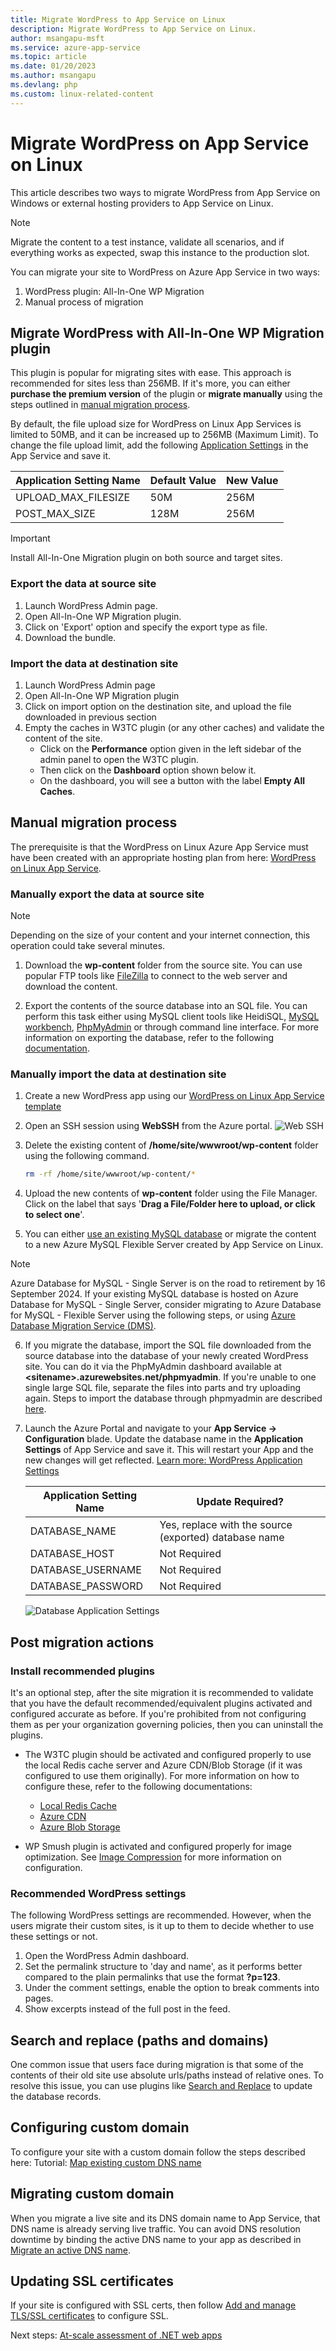 ```yaml
---
title: Migrate WordPress to App Service on Linux
description: Migrate WordPress to App Service on Linux.
author: msangapu-msft
ms.service: azure-app-service
ms.topic: article
ms.date: 01/20/2023
ms.author: msangapu
ms.devlang: php
ms.custom: linux-related-content
---
```

# Migrate WordPress on App Service on Linux

This article describes two ways to migrate WordPress from App Service on Windows or external hosting providers to App Service on Linux. 

> [!NOTE]
> Migrate the content to a test instance, validate all scenarios, and if everything works as expected, swap this instance to the production slot.
>

 You can migrate your site to WordPress on Azure App Service in two ways:

 1. WordPress plugin: All-In-One WP Migration
 2. Manual process of migration

## Migrate WordPress with All-In-One WP Migration plugin

This plugin is popular for migrating sites with ease. This approach is recommended for sites less than 256MB. If it's more, you can either **purchase the premium version** of the plugin or **migrate manually** using the steps outlined in [manual migration process](#manual-migration-process).

By default, the file upload size for WordPress on Linux App Services is limited to 50MB, and it can be increased up to 256MB (Maximum Limit). To change the file upload  limit, add the following [Application Settings](configure-common.md?tabs=portal) in the App Service and save it.

|    Application Setting Name    | Default Value | New Value   |
|--------------------------------|---------------|-------------|
|    UPLOAD_MAX_FILESIZE         |      50M      |   256M      |
|    POST_MAX_SIZE               |      128M     |   256M      |

> [!IMPORTANT]
> Install All-In-One Migration plugin on both source and target sites.
>

### Export the data at source site

1. Launch WordPress Admin page.
1. Open All-In-One WP Migration plugin.
1. Click on 'Export' option and specify the export type as file.
1. Download the bundle.

### Import the data at destination site

1. Launch WordPress Admin page
1. Open All-In-One WP Migration plugin
1. Click on import option on the destination site, and upload the file downloaded in previous section
1. Empty the caches in W3TC plugin (or any other caches) and validate the content of the site.
    - Click on the **Performance** option given in the left sidebar of the admin panel to open the W3TC plugin.
    - Then click on the **Dashboard** option shown below it.
    - On the dashboard, you will see a button with the label **Empty All Caches**.

## Manual migration process

The prerequisite is that the WordPress on Linux Azure App Service must have been created with an appropriate hosting plan from here: [WordPress on Linux App Service](https://aka.ms/linux-wordpress).

### Manually export the data at source site

> [!NOTE]
> Depending on the size of your content and your internet connection, this operation could take several minutes.
>

1. Download the **wp-content** folder from the source site. You can use popular FTP tools like [FileZilla](https://filezilla-project.org/download.php?type=client) to connect to the web server and download the content.

1. Export the contents of the source database into an SQL file. You can perform this task either using MySQL client tools like HeidiSQL, [MySQL workbench](https://dev.mysql.com/downloads/workbench/), [PhpMyAdmin](https://docs.phpmyadmin.net/en/latest/setup.html) or through command line interface. For more information on exporting the database, refer to the following [documentation](https://dev.mysql.com/doc/workbench/en/wb-admin-export-import-management.html).

### Manually import the data at destination site

1. Create a new WordPress app using our [WordPress on Linux App Service template](https://aka.ms/linux-wordpress)

2. Open an SSH session using **WebSSH** from the Azure portal.
![Web SSH](./media/app-service-migrate-wordpress/post-startup-script-1.png)

3. Delete the existing content of **/home/site/wwwroot/wp-content** folder using the following command.

   ```bash
   rm -rf /home/site/wwwroot/wp-content/* 
   ```

4. Upload the new contents of **wp-content** folder using the File Manager. Click on the label that says '**Drag a File/Folder here to upload, or click to select one**'.

5. You can either [use an existing MySQL database](https://github.com/Azure/wordpress-linux-appservice/blob/main/WordPress/using_an_existing_mysql_database.md) or migrate the content to a new Azure MySQL Flexible Server created by App Service on Linux. 


> [!NOTE]
> Azure Database for MySQL - Single Server is on the road to retirement by 16 September 2024. If your existing MySQL database is hosted on Azure Database for MySQL - Single Server, consider migrating to Azure Database for MySQL - Flexible Server using the following steps, or using [Azure Database Migration Service (DMS)](/azure/mysql/single-server/whats-happening-to-mysql-single-server#migrate-from-single-server-to-flexible-server).
>

6. If you migrate the database, import the SQL file downloaded from the source database into the database of your newly created WordPress site. You can do it via the PhpMyAdmin dashboard available at **\<sitename\>.azurewebsites.net/phpmyadmin**. If you're unable to one single large SQL file, separate the files into parts and try uploading again. Steps to import the database through phpmyadmin are described [here](https://docs.phpmyadmin.net/en/latest/import_export.html#import).

7. Launch the Azure Portal and navigate to your **App Service -> Configuration** blade. Update the database name in the **Application Settings** of App Service and save it. This will restart your App and the new changes will get reflected.  [Learn more: WordPress Application Settings](https://github.com/Azure/wordpress-linux-appservice/blob/main/WordPress/wordpress_application_settings.md)

    |    Application Setting Name    | Update Required?                         |
    |--------------------------------|------------------------------------------|
    |    DATABASE_NAME               |      Yes, replace with the source (exported) database name |
    |    DATABASE_HOST               |      Not Required                        |
    |    DATABASE_USERNAME           |      Not Required                        |
    |    DATABASE_PASSWORD           |      Not Required                        |

    ![Database Application Settings](./media/app-service-migrate-wordpress/wordpress-database-application-settings.png)

## Post migration actions

### Install recommended plugins

It's an optional step, after the site migration it is recommended to validate that you have the default recommended/equivalent plugins activated and configured accurate as before. If you're prohibited from not configuring them as per your organization governing policies, then you can uninstall the plugins.

- The W3TC plugin should be activated and configured properly to use the local Redis cache server and Azure CDN/Blob Storage (if it was configured to use them originally). For more information on how to configure these, refer to the following documentations:

  - [Local Redis Cache](https://github.com/Azure/wordpress-linux-appservice/blob/main/WordPress/wordpress_local_redis_cache.md)
  - [Azure CDN](https://github.com/Azure/wordpress-linux-appservice/blob/main/WordPress/wordpress_azure_cdn.md)
  - [Azure Blob Storage](https://github.com/Azure/wordpress-linux-appservice/blob/main/WordPress/wordpress_azure_blob_storage.md)

- WP Smush plugin is activated and configured properly for image optimization. See [Image Compression](https://github.com/Azure/wordpress-linux-appservice/blob/main/WordPress/wordpress_image_compression.md) for more information on configuration.

### Recommended WordPress settings

The following WordPress settings are recommended. However, when the users migrate their custom sites, is it up to them to decide whether to use these settings or not.

1. Open the WordPress Admin dashboard.
2. Set the permalink structure to 'day and name', as it performs better compared to the plain permalinks that use the format **?p=123**.
3. Under the comment settings, enable the option to break comments into pages.
4. Show excerpts instead of the full post in the feed.

## Search and replace (paths and domains)

One common issue that users face during migration is that some of the contents of their old site use absolute urls/paths instead of relative ones. To resolve this issue, you can use plugins like [Search and Replace](https://wordpress.org/plugins/search-replace/) to update the database records.

## Configuring custom domain

To configure your site with a custom domain follow the steps described here: Tutorial: [Map existing custom DNS name](app-service-web-tutorial-custom-domain.md?tabs=a%2Cazurecli)

## Migrating custom domain

When you migrate a live site and its DNS domain name to App Service, that DNS name is already serving live traffic. You can avoid DNS resolution downtime by binding the active DNS name to your app as described in [Migrate an active DNS name](manage-custom-dns-migrate-domain.md).

## Updating SSL certificates

If your site is configured with SSL certs, then follow [Add and manage TLS/SSL certificates](configure-ssl-certificate.md?tabs=apex%2Cportal) to configure SSL.

Next steps:
[At-scale assessment of .NET web apps](/training/modules/migrate-app-service-migration-assistant/)
